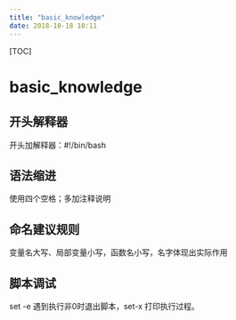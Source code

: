 ```yaml
---
title: "basic_knowledge"
date: 2018-10-18 10:11
---
```



[TOC]


# basic_knowledge



## 开头解释器

开头加解释器：#!/bin/bash



## 语法缩进

使用四个空格；多加注释说明



## 命名建议规则

变量名大写、局部变量小写，函数名小写，名字体现出实际作用







## 脚本调试

set -e 遇到执行非0时退出脚本，set-x 打印执行过程。





